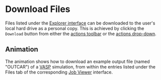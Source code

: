 # Download Files

Files listed under the [Explorer interface](../ui/explorer.md) can be downloaded to the user's local hard drive as a personal copy. This is achieved by clicking the `Download` button <i class="zmdi zmdi-download zmdi-hc-border"></i> from either the [actions toolbar](../../entities-general/ui/explorer.md#actions-toolbar) or the [actions drop-down](../../entities-general/ui/explorer.md#actions-dropdown).

## Animation

The animation shows how to download an example output file (named "OUTCAR") of a [VASP](../../software/modeling/vasp.md) simulation, from within the entries listed under the Files tab of the corresponding [Job Viewer](../../jobs/ui/files-tab.md) interface.

<img data-gifffer="/images/download-file.gif">
